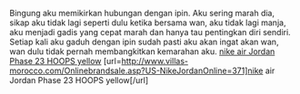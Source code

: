 Bingung aku memikirkan hubungan dengan ipin. Aku sering marah dia, sikap aku tidak lagi seperti dulu ketika bersama wan, aku tidak lagi manja, aku menjadi gadis yang cepat marah dan hanya tau pentingkan diri sendiri. Setiap kali aku gaduh dengan ipin sudah pasti aku akan ingat akan wan, wan dulu tidak pernah membangkitkan kemarahan aku.
 <a href="http://www.villas-morocco.com/Onlinebrandsale.asp?US-NikeJordanOnline=371" >nike air Jordan Phase 23 HOOPS yellow</a>
[url=http://www.villas-morocco.com/Onlinebrandsale.asp?US-NikeJordanOnline=371]nike air Jordan Phase 23 HOOPS yellow[/url]